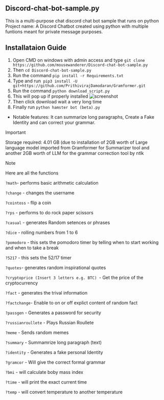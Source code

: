 ## Discord-chat-bot-sample.py
This is a multi-purpose chat discord chat bot sample that runs on python
Project name: A Discord Chatbot created using python with multiple funtions 
meant for private message purposes.

## Installataion Guide
1. Open CMD on windows with admin access and type `git clone https://github.com/mousewanderer/Discord-chat-bot-sample.py`
2. Then `cd Discord-chat-bot-sample.py`
3. Run the command `pip install -r Requirements.txt`
4. Type and run` pip3 install -U git+https://github.com/PrithivirajDamodaran/Gramformer.git`
5. Run the command  `python download_script.py`
6. This will pop up if properly installed ![screenshot](https://github.com/mousewanderer/Discord-chat-bot-sample.py/assets/108565870/4d46bdd0-0954-4587-aa6c-e879a9078f50)
7. Then click download wait a very long time
8. Finally run `python hamster bot (beta).py`

   


- Notable features: It can summarize long paragraphs, Create a Fake Identity and can correct your grammar.
> [!IMPORTANT]
> Storage required: 4.01 GB (due to installation of 2GB worth of Large language model imported from Gramformer for Summarizer tool and another 2GB worth of LLM for the grammar correction tool by ntlk


> [!NOTE]
> Here are all the functions
> 
> `?math`- performs basic arithmetic calculation
> 
>`?change` - changes the username
>
>`?cointoss` - flip a coin
>
>`?rps` - performs to do rock paper scissors
>
>`?casual` - generates Random setences or phrases 
>
>`?dice` - rolling numbers from 1 to 6 
>
>`?pomodoro` - this sets the pomodoro timer by telling when to start working and when to take a break
> 
> `?5217` - this sets the 52/17 timer 
>
>`?quotes`- generates random inspirational quotes 
>
>`?cryptoprice (Insert 3 letters e.g. BTC) `- Get the price of the cryptocurrency 
>
>`?fact` - generates the trival information
>
>`?factchange`- Enable to on or off explict content of random fact
>
>`?passgen` - Generates a password for security
>
>`?russianroullete` - Plays Russian Roullete
>
>`?meme` - Sends random memes
>
>`?summary` - Summamrize long paragraph (text)
>
>`?identity` - Generates a fake personal Identity
>
>`?gramcor` - Will give the correct formal grammar
>
>`?bmi` - will calculate boby mass index
>
>`?time` - will print the exact current time
>
>`?temp` - will convert temperature to another temperature
